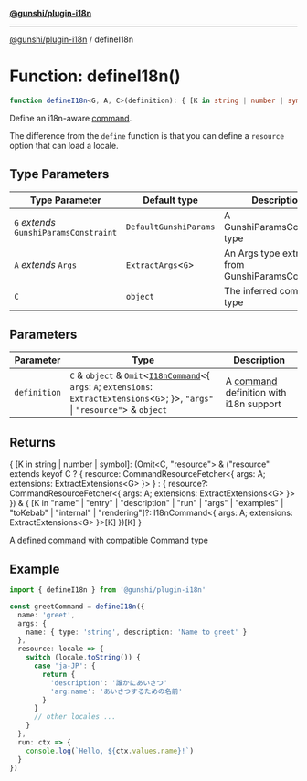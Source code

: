 [**@gunshi/plugin-i18n**](../index.md)

***

[@gunshi/plugin-i18n](../index.md) / defineI18n

# Function: defineI18n()

```ts
function defineI18n<G, A, C>(definition): { [K in string | number | symbol]: (Omit<C, "resource"> & ("resource" extends keyof C ? { resource: CommandResourceFetcher<{ args: A; extensions: ExtractExtensions<G> }> } : { resource?: CommandResourceFetcher<{ args: A; extensions: ExtractExtensions<G> }> }) & { [K in "name" | "entry" | "description" | "run" | "args" | "examples" | "toKebab" | "internal" | "rendering"]?: I18nCommand<{ args: A; extensions: ExtractExtensions<G> }>[K] })[K] };
```

Define an i18n-aware [command](../interfaces/I18nCommand.md).

The difference from the `define` function is that you can define a `resource` option that can load a locale.

## Type Parameters

| Type Parameter | Default type | Description |
| ------ | ------ | ------ |
| `G` *extends* `GunshiParamsConstraint` | `DefaultGunshiParams` | A GunshiParamsConstraint type |
| `A` *extends* `Args` | `ExtractArgs`\<`G`\> | An Args type extracted from GunshiParamsConstraint |
| `C` | `object` | The inferred command type |

## Parameters

| Parameter | Type | Description |
| ------ | ------ | ------ |
| `definition` | `C` & `object` & `Omit`\<[`I18nCommand`](../interfaces/I18nCommand.md)\<\{ `args`: `A`; `extensions`: `ExtractExtensions`\<`G`\>; \}\>, `"args"` \| `"resource"`\> & `object` | A [command](../interfaces/I18nCommand.md) definition with i18n support |

## Returns

\{ \[K in string \| number \| symbol\]: (Omit\<C, "resource"\> & ("resource" extends keyof C ? \{ resource: CommandResourceFetcher\<\{ args: A; extensions: ExtractExtensions\<G\> \}\> \} : \{ resource?: CommandResourceFetcher\<\{ args: A; extensions: ExtractExtensions\<G\> \}\> \}) & \{ \[K in "name" \| "entry" \| "description" \| "run" \| "args" \| "examples" \| "toKebab" \| "internal" \| "rendering"\]?: I18nCommand\<\{ args: A; extensions: ExtractExtensions\<G\> \}\>\[K\] \})\[K\] \}

A defined [command](../interfaces/I18nCommand.md) with compatible Command type

## Example

```ts
import { defineI18n } from '@gunshi/plugin-i18n'

const greetCommand = defineI18n({
  name: 'greet',
  args: {
    name: { type: 'string', description: 'Name to greet' }
  },
  resource: locale => {
    switch (locale.toString()) {
      case 'ja-JP': {
        return {
          'description': '誰かにあいさつ'
          'arg:name': 'あいさつするための名前'
        }
      }
      // other locales ...
    }
  },
  run: ctx => {
    console.log(`Hello, ${ctx.values.name}!`)
  }
})
```
